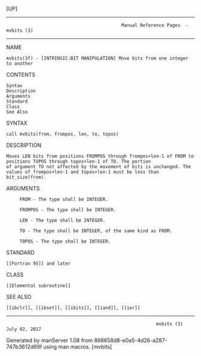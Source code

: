 [UP]

-----------------------------------------------------------------------------------------------------------------------------------
                                               Manual Reference Pages  - mvbits (3)
-----------------------------------------------------------------------------------------------------------------------------------
                                                                 
NAME

    mvbits(3f) - [INTRINSIC:BIT MANIPULATION] Move bits from one integer to another

CONTENTS

    Syntax
    Description
    Arguments
    Standard
    Class
    See Also

SYNTAX

    call mvbits(from, frompos, len, to, topos)

DESCRIPTION

    Moves LEN bits from positions FROMPOS through frompos+len-1 of FROM to positions TOPOS through topos+len-1 of TO. The portion
    of argument TO not affected by the movement of bits is unchanged. The values of frompos+len-1 and topos+len-1 must be less than
    bit_size(from).

ARGUMENTS

         FROM - The type shall be INTEGER.

         FROMPOS - The type shall be INTEGER.

         LEN - The type shall be INTEGER.

         TO - The type shall be INTEGER, of the same kind as FROM.

         TOPOS - The type shall be INTEGER.

STANDARD

    [[Fortran 95]] and later

CLASS

    [[Elemental subroutine]]

SEE ALSO

    [[ibclr]], [[ibset]], [[ibits]], [[iand]], [[ior]]

-----------------------------------------------------------------------------------------------------------------------------------

                                                            mvbits (3)                                                July 02, 2017

Generated by manServer 1.08 from 868658d8-e0a5-4d26-a287-747b3612d69f using man macros.
                                                             [mvbits]
